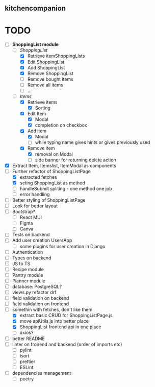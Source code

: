 ## kitchencompanion
# TODO
- [ ] **ShoppingList module**
    - [ ] *ShoppingList*
        - [x] Retrieve itemShoppingLists
        - [x] Edit ShoppingList
        - [x] Add ShoppingList
        - [x] Remove ShoppingList
        - [ ] Remove bought items
        - [ ] Remove all items
        - [ ] ...
    - [ ] *Items*
        - [x] Retrieve items
            - [x] Sorting
        - [x] Edit Item
            - [x] Modal
            - [x] completion on checkbox
        - [x] Add item
            - [x] Modal
            - [ ] while typing name gives hints or gives previously used
        - [x] Remove item
            - [x] removal on Modal
            - [ ] side banner for returning delete action
- [x] Extract Item, Itemslist, ItemModal as components
- [ ] Further refactor of ShoppingListPage
    - [x] extracted fetches
    - [x] seting ShoppingList as method
    - [ ] handleSubmit spliting - one method one job
    - [ ] error handling
- [ ] Better styling of ShoppingListPage
- [ ] Look for better layout
- [ ] Bootstrap?
    - [ ] React MUI
    - [ ] Figma
    - [ ] Canva
- [ ] Tests on backend
- [ ] Add user creation UsersApp
    - [ ] some plugins for user creation in Django
- [ ] Authentication
- [ ] Types on backend
- [ ] JS to TS
- [ ] Recipe module
- [ ] Pantry module
- [ ] Planner module
- [ ] database: PostgreSQL?
- [ ] views.py refactor drf
- [ ] field validation on backend
- [ ] field validation on frontend
- [ ] somethin with fetches, don't like them
    - [x] extract basic CRUD for ShoppingListPage.js
    - [x] move apiUtils.js into better place
    - [x] ShoppingList frontend api in one place
    - [ ] axios?
- [ ] better README
- [ ] linter on fronend and backend (order of imports etc)
    - [ ] pylint
    - [ ] isort
    - [ ] prettier
    - [ ] ESLint
- [ ] dependencies management
    - [ ] poetry